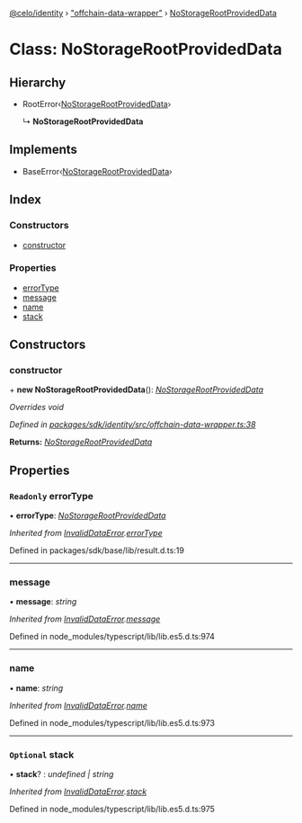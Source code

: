[@celo/identity](../README.md) › ["offchain-data-wrapper"](../modules/_offchain_data_wrapper_.md) › [NoStorageRootProvidedData](_offchain_data_wrapper_.nostoragerootprovideddata.md)

# Class: NoStorageRootProvidedData

## Hierarchy

* RootError‹[NoStorageRootProvidedData](../enums/_offchain_data_wrapper_.offchainerrortypes.md#nostoragerootprovideddata)›

  ↳ **NoStorageRootProvidedData**

## Implements

* BaseError‹[NoStorageRootProvidedData](../enums/_offchain_data_wrapper_.offchainerrortypes.md#nostoragerootprovideddata)›

## Index

### Constructors

* [constructor](_offchain_data_wrapper_.nostoragerootprovideddata.md#constructor)

### Properties

* [errorType](_offchain_data_wrapper_.nostoragerootprovideddata.md#readonly-errortype)
* [message](_offchain_data_wrapper_.nostoragerootprovideddata.md#message)
* [name](_offchain_data_wrapper_.nostoragerootprovideddata.md#name)
* [stack](_offchain_data_wrapper_.nostoragerootprovideddata.md#optional-stack)

## Constructors

###  constructor

\+ **new NoStorageRootProvidedData**(): *[NoStorageRootProvidedData](_offchain_data_wrapper_.nostoragerootprovideddata.md)*

*Overrides void*

*Defined in [packages/sdk/identity/src/offchain-data-wrapper.ts:38](https://github.com/celo-org/celo-monorepo/blob/master/packages/sdk/identity/src/offchain-data-wrapper.ts#L38)*

**Returns:** *[NoStorageRootProvidedData](_offchain_data_wrapper_.nostoragerootprovideddata.md)*

## Properties

### `Readonly` errorType

• **errorType**: *[NoStorageRootProvidedData](../enums/_offchain_data_wrapper_.offchainerrortypes.md#nostoragerootprovideddata)*

*Inherited from [InvalidDataError](_offchain_accessors_errors_.invaliddataerror.md).[errorType](_offchain_accessors_errors_.invaliddataerror.md#readonly-errortype)*

Defined in packages/sdk/base/lib/result.d.ts:19

___

###  message

• **message**: *string*

*Inherited from [InvalidDataError](_offchain_accessors_errors_.invaliddataerror.md).[message](_offchain_accessors_errors_.invaliddataerror.md#message)*

Defined in node_modules/typescript/lib/lib.es5.d.ts:974

___

###  name

• **name**: *string*

*Inherited from [InvalidDataError](_offchain_accessors_errors_.invaliddataerror.md).[name](_offchain_accessors_errors_.invaliddataerror.md#name)*

Defined in node_modules/typescript/lib/lib.es5.d.ts:973

___

### `Optional` stack

• **stack**? : *undefined | string*

*Inherited from [InvalidDataError](_offchain_accessors_errors_.invaliddataerror.md).[stack](_offchain_accessors_errors_.invaliddataerror.md#optional-stack)*

Defined in node_modules/typescript/lib/lib.es5.d.ts:975
